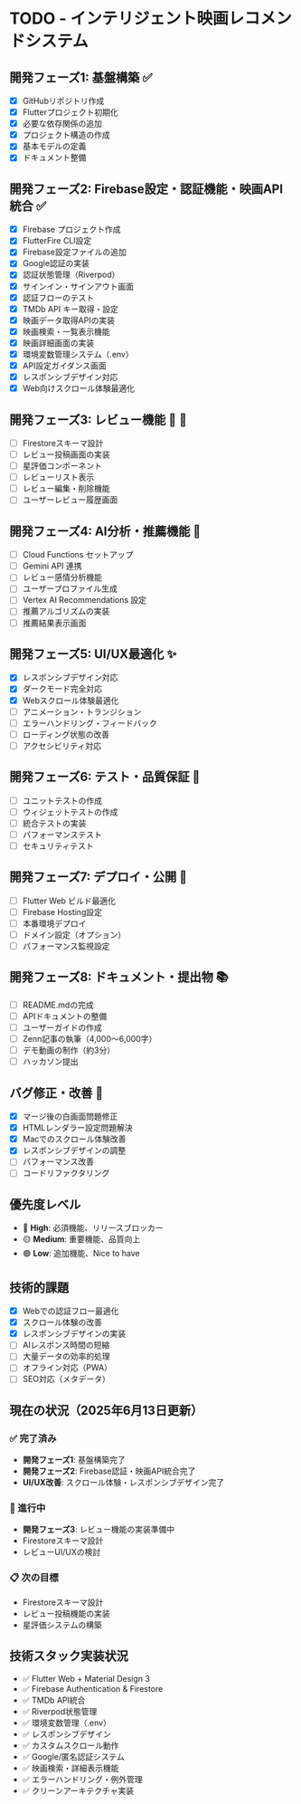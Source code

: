 # TODO - インテリジェント映画レコメンドシステム

## 開発フェーズ1: 基盤構築 ✅
- [x] GitHubリポジトリ作成
- [x] Flutterプロジェクト初期化
- [x] 必要な依存関係の追加
- [x] プロジェクト構造の作成
- [x] 基本モデルの定義
- [x] ドキュメント整備

## 開発フェーズ2: Firebase設定・認証機能・映画API統合 ✅
- [x] Firebase プロジェクト作成
- [x] FlutterFire CLI設定
- [x] Firebase設定ファイルの追加
- [x] Google認証の実装
- [x] 認証状態管理（Riverpod）
- [x] サインイン・サインアウト画面
- [x] 認証フローのテスト
- [x] TMDb API キー取得・設定
- [x] 映画データ取得APIの実装
- [x] 映画検索・一覧表示機能
- [x] 映画詳細画面の実装
- [x] 環境変数管理システム（.env）
- [x] API設定ガイダンス画面
- [x] レスポンシブデザイン対応
- [x] Web向けスクロール体験最適化

## 開発フェーズ3: レビュー機能 📝 🔄
- [ ] Firestoreスキーマ設計
- [ ] レビュー投稿画面の実装
- [ ] 星評価コンポーネント
- [ ] レビューリスト表示
- [ ] レビュー編集・削除機能
- [ ] ユーザーレビュー履歴画面

## 開発フェーズ4: AI分析・推薦機能 🤖
- [ ] Cloud Functions セットアップ
- [ ] Gemini API 連携
- [ ] レビュー感情分析機能
- [ ] ユーザープロファイル生成
- [ ] Vertex AI Recommendations 設定
- [ ] 推薦アルゴリズムの実装
- [ ] 推薦結果表示画面

## 開発フェーズ5: UI/UX最適化 ✨
- [x] レスポンシブデザイン対応
- [x] ダークモード完全対応
- [x] Webスクロール体験最適化
- [ ] アニメーション・トランジション
- [ ] エラーハンドリング・フィードバック
- [ ] ローディング状態の改善
- [ ] アクセシビリティ対応

## 開発フェーズ6: テスト・品質保証 🧪
- [ ] ユニットテストの作成
- [ ] ウィジェットテストの作成
- [ ] 統合テストの実装
- [ ] パフォーマンステスト
- [ ] セキュリティテスト

## 開発フェーズ7: デプロイ・公開 🚀
- [ ] Flutter Web ビルド最適化
- [ ] Firebase Hosting設定
- [ ] 本番環境デプロイ
- [ ] ドメイン設定（オプション）
- [ ] パフォーマンス監視設定

## 開発フェーズ8: ドキュメント・提出物 📚
- [ ] README.mdの完成
- [ ] APIドキュメントの整備
- [ ] ユーザーガイドの作成
- [ ] Zenn記事の執筆（4,000〜6,000字）
- [ ] デモ動画の制作（約3分）
- [ ] ハッカソン提出

## バグ修正・改善 🐛
- [x] マージ後の白画面問題修正
- [x] HTMLレンダラー設定問題解決
- [x] Macでのスクロール体験改善
- [x] レスポンシブデザインの調整
- [ ] パフォーマンス改善
- [ ] コードリファクタリング

## 優先度レベル
- 🔴 **High**: 必須機能、リリースブロッカー
- 🟡 **Medium**: 重要機能、品質向上
- 🟢 **Low**: 追加機能、Nice to have

## 技術的課題
- [x] Webでの認証フロー最適化
- [x] スクロール体験の改善
- [x] レスポンシブデザインの実装
- [ ] AIレスポンス時間の短縮
- [ ] 大量データの効率的処理
- [ ] オフライン対応（PWA）
- [ ] SEO対応（メタデータ）

## 現在の状況（2025年6月13日更新）
### ✅ 完了済み
- **開発フェーズ1**: 基盤構築完了
- **開発フェーズ2**: Firebase認証・映画API統合完了
- **UI/UX改善**: スクロール体験・レスポンシブデザイン完了

### 🔄 進行中
- **開発フェーズ3**: レビュー機能の実装準備中
- Firestoreスキーマ設計
- レビューUI/UXの検討

### 📋 次の目標
- Firestoreスキーマ設計
- レビュー投稿機能の実装
- 星評価システムの構築

## 技術スタック実装状況
- ✅ Flutter Web + Material Design 3
- ✅ Firebase Authentication & Firestore
- ✅ TMDb API統合
- ✅ Riverpod状態管理
- ✅ 環境変数管理（.env）
- ✅ レスポンシブデザイン
- ✅ カスタムスクロール動作
- ✅ Google/匿名認証システム
- ✅ 映画検索・詳細表示機能
- ✅ エラーハンドリング・例外管理
- ✅ クリーンアーキテクチャ実装